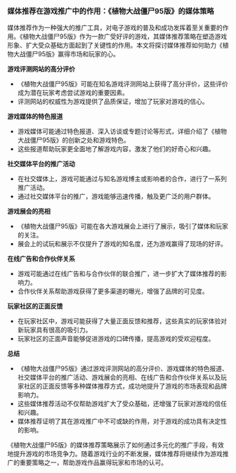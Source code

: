### 媒体推荐在游戏推广中的作用：《植物大战僵尸95版》的媒体策略

媒体推荐作为一种强大的推广工具，对电子游戏的普及和成功发挥着至关重要的作用。《植物大战僵尸95版》作为一款广受好评的游戏，其媒体推荐策略在塑造游戏形象、扩大受众基础方面起到了关键性的作用。本文将探讨媒体推荐如何助力《植物大战僵尸95版》赢得市场和玩家的心。

**游戏评测网站的高分评价**
- 《植物大战僵尸95版》可能在知名游戏评测网站上获得了高分评价，这些评价成为潜在玩家考虑尝试游戏的重要因素。
- 评测网站的权威性为游戏提供了品质保证，增加了玩家对游戏的信心。

**游戏媒体的特色报道**
- 游戏媒体可能通过特色报道、深入访谈或专题讨论等形式，详细介绍了《植物大战僵尸95版》的创新之处和游戏特色。
- 这些报道帮助玩家更全面地了解游戏内容，激发了他们的好奇心和兴趣。

**社交媒体平台的推广活动**
- 在社交媒体上，游戏可能通过与知名游戏博主或影响者的合作，进行了一系列推广活动。
- 通过社交媒体平台的推广，游戏能够迅速传播，触及更广泛的用户群体。

**游戏展会的亮相**
- 《植物大战僵尸95版》可能在各大游戏展会上进行了展示，吸引了媒体和玩家的关注。
- 展会上的试玩和展示不仅提升了游戏的知名度，还为游戏赢得了现场的好评。

**在线广告和合作伙伴关系**
- 游戏可能通过在线广告和与合作伙伴的联合推广，进一步扩大了媒体推荐的影响力。
- 合作伙伴关系帮助游戏获得了更多渠道的曝光，增强了品牌的可见度。

**玩家社区的正面反馈**
- 在玩家社区中，游戏可能获得了大量正面反馈和推荐，这些真实的玩家体验对新玩家具有很高的吸引力。
- 玩家社区的正面声音能够促进游戏的口碑传播，提高游戏的受欢迎程度。

**总结**
- 《植物大战僵尸95版》通过游戏评测网站的高分评价、游戏媒体的特色报道、社交媒体平台的推广活动、游戏展会的亮相、在线广告和合作伙伴关系以及玩家社区的正面反馈等多种媒体推荐方式，成功地提升了游戏的市场表现和品牌影响力。
- 这些媒体推荐活动不仅帮助游戏扩大了受众基础，还增强了玩家对游戏的信任和兴趣。
- 媒体推荐证明了其在游戏推广中不可或缺的作用，对于游戏的成功具有决定性的影响。

《植物大战僵尸95版》的媒体推荐策略展示了如何通过多元化的推广手段，有效地提升游戏的市场竞争力。随着游戏行业的不断发展，媒体推荐将继续作为游戏推广的重要策略之一，帮助游戏作品赢得玩家和市场的认可。